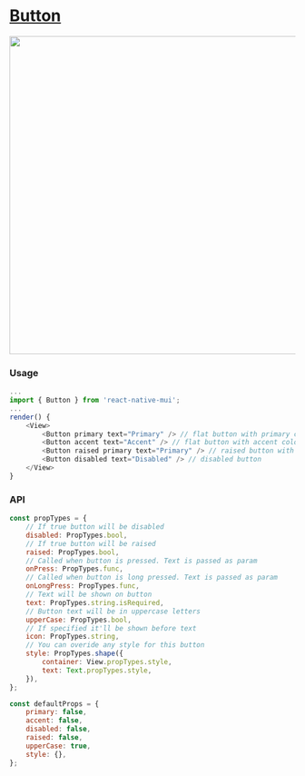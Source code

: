 # [Button](https://material.google.com/components/buttons.html)
<img src="https://raw.githubusercontent.com/kodefox/react-native-mui-demo-app/master/resources/buttons-1.jpg" height="560">

### Usage

```js
...
import { Button } from 'react-native-mui';
...
render() {
    <View>
        <Button primary text="Primary" /> // flat button with primary color
        <Button accent text="Accent" /> // flat button with accent color
        <Button raised primary text="Primary" /> // raised button with primary color
        <Button disabled text="Disabled" /> // disabled button
    </View>
}
```
### API
```js
const propTypes = {
    // If true button will be disabled
    disabled: PropTypes.bool,
    // If true button will be raised
    raised: PropTypes.bool,
    // Called when button is pressed. Text is passed as param
    onPress: PropTypes.func,
    // Called when button is long pressed. Text is passed as param
    onLongPress: PropTypes.func,
    // Text will be shown on button
    text: PropTypes.string.isRequired,
    // Button text will be in uppercase letters
    upperCase: PropTypes.bool,
    // If specified it'll be shown before text
    icon: PropTypes.string,
    // You can overide any style for this button
    style: PropTypes.shape({
        container: View.propTypes.style,
        text: Text.propTypes.style,
    }),
};

const defaultProps = {
    primary: false,
    accent: false,
    disabled: false,
    raised: false,
    upperCase: true,
    style: {},
};
```
